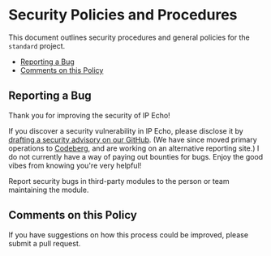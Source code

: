 # Security Policies and Procedures

This document outlines security procedures and general policies for the `standard`
project.

- [Reporting a Bug](#reporting-a-bug)
- [Comments on this Policy](#comments-on-this-policy)

## Reporting a Bug

Thank you for improving the security of IP Echo!

If you discover a security vulnerability in IP Echo, please disclose it by [drafting a security advisory on our GitHub](https://github.com/AverageHelper/ip-echo-cloudflare/security/advisories/new). (We have since moved primary operations to [Codeberg](https://codeberg.org/AverageHelper/ip-echo-cloudflare), and are working on an alternative reporting site.) I do not currently have a way of paying out bounties for bugs. Enjoy the good vibes from knowing you're very helpful!

Report security bugs in third-party modules to the person or team maintaining
the module.

## Comments on this Policy

If you have suggestions on how this process could be improved, please submit a
pull request.
